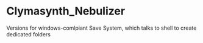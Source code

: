 # Clymasynth_Nebulizer
Versions for windows-comlpiant Save System, which talks to shell to create dedicated folders 
